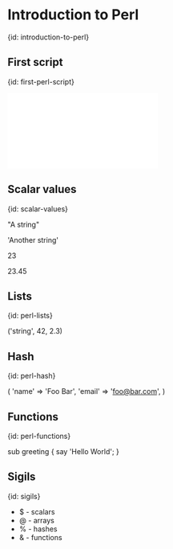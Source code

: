 # Introduction to Perl
{id: introduction-to-perl}

## First script
{id: first-perl-script}

![](examples/hello_world.pl)

## Scalar values
{id: scalar-values}

"A string"

'Another string'

23

23.45

## Lists
{id: perl-lists}

('string', 42, 2.3)

## Hash
{id: perl-hash}

(
    'name'  => 'Foo Bar',
    'email' => 'foo@bar.com',
) 


## Functions
{id: perl-functions}

sub greeting {
    say 'Hello World';
}

## Sigils
{id: sigils}

* $ - scalars
* @ - arrays
* % - hashes
* & - functions
